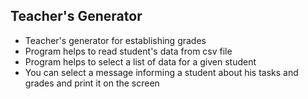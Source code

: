 ## Teacher's Generator
* Teacher's generator for establishing grades 
* Program helps to read student's data from csv file
* Program helps to select a list of data for a given student
* You can select a message informing a student about his tasks and grades and print it
on the screen



